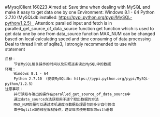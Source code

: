 #MysqlClient 160223
    Aimed at:
        Save time when dealing with MySQL and make it easy to get data one by one
    Environment:
        Windows 8.1 - 64
        Python 2.7.10 (MySQLdb installed: https://pypi.python.org/pypi/MySQL-python/1.2.5）
    Attention:
        paralled input and fetch is in paralled_get_source_of_data_source function
        get function which is used to get data one by one from data_source function
        MAX_NUM can be changed based on local calculating speed and time consuming of data processing
        Deal to thread limit of sqlite3, I strongly recommended to use with statement

    目标：
        节省MySQL相关操作的时间以及实现逐条读出MySQL中的数据
    环境：
        Windows 8.1 - 64
        Python 2.7.10 （安装MySQLdb: https://pypi.python.org/pypi/MySQL-python/1.2.5）
    注意事项：
        并行读取与输出的操作在paralled_get_source_of_data_source中
        通过data_source方法获取用于逐个取出数据的方法
        MAX_NUM的量可以通过本机速度与数据处理语句的多少自行修改
        由于Sqlite3的线程限制操作，建议每次使用都采取with语句

